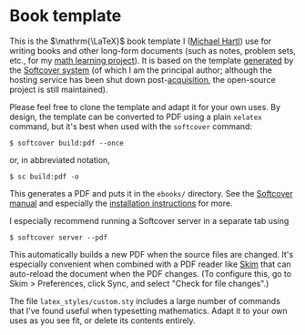 # Book template

This is the $\mathrm{\LaTeX}$ book template I ([Michael Hartl](https://www.michaelhartl.com/)) use for writing books and other long-form documents (such as notes, problem sets, etc., for my [math learning project](https://www.michaelhartl.com/math-learning-project)). It is based on the template [generated](https://manual.softcover.io/book/polytex_tutorial) by the [Softcover system](https://github.com/softcover/softcover) (of which I am the principal author; although the hosting service has been shut down post-[acquisition](https://news.learnenough.com/big-news-about-learn-enough), the open-source project is still maintained).

Please feel free to clone the template and adapt it for your own uses. By design, the template can be converted to PDF using a plain `xelatex` command, but it's best when used with the `softcover` command:

```
$ softcover build:pdf --once
```

or, in abbreviated notation,

```
$ sc build:pdf -o
```
This generates a PDF and puts it in the `ebooks/` directory. See the [Softcover manual](https://manual.softcover.io/book) and especially the [installation instructions](https://manual.softcover.io/book/getting_started#sec-installing_softcover) for more.

I especially recommend running a Softcover server in a separate tab using

```
$ softcover server --pdf
```

This automatically builds a new PDF when the source files are changed. It's especially convenient when combined with a PDF reader like [Skim](https://skim-app.sourceforge.io/) that can auto-reload the document when the PDF changes. (To configure this, go to Skim > Preferences, click Sync, and select "Check for file changes".)

The file `latex_styles/custom.sty` includes a large number of commands that I've found useful when typesetting mathematics. Adapt it to your own uses as you see fit, or delete its contents entirely.

